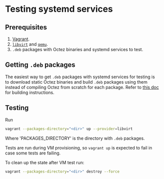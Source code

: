 <!--
   - SPDX-FileCopyrightText: 2022 Oxhead Alpha
   -
   - SPDX-License-Identifier: LicenseRef-MIT-OA
   -->

# Testing systemd services

## Prerequisites

1) [Vagrant](https://www.vagrantup.com/).
2) [`libvirt`](https://libvirt.org/) and [`qemu`](https://www.qemu.org/).
3) `.deb` packages with Octez binaries and systemd services to test.

## Getting `.deb` packages

The easiest way to get `.deb` packages with systemd services for testing
is to download static Octez binaries and build `.deb` packages using them
instead of compiling Octez from scratch for each package.
Refer to [this doc](../../docker/README.md#packages-from-statically-linked-binaries)
for building instructions.

## Testing

Run
```sh
vagrant --packages-directory="<dir>" up --provider=libvirt
```

Where 'PACKAGES_DIRECTORY' is the directory with `.deb` packages.

Tests are run during VM provisioning, so `vagrant up` is expected to fail
in case some tests are failing.

To clean up the state after VM test run:
```sh
vagrant --packages-directory="<dir>" destroy --force
```
